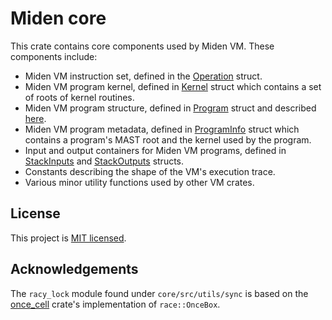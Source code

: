 # Miden core
This crate contains core components used by Miden VM. These components include:

* Miden VM instruction set, defined in the [Operation](/../main/core/src/operations/mod.rs) struct.
* Miden VM program kernel, defined in [Kernel](/../main/core/src/program/mod.rs) struct which contains a set of roots of kernel routines.
* Miden VM program structure, defined in [Program](/../main/core/src/program/mod.rs) struct and described [here](https://0xpolygonmiden.github.io/miden-vm/design/programs.html).
* Miden VM program metadata, defined in [ProgramInfo](/../main/core/src/program/info.rs) struct which contains a program's MAST root and the kernel used by the program.
* Input and output containers for Miden VM programs, defined in [StackInputs](/../main/core/src/stack/inputs.rs) and [StackOutputs](/../main/core/src/stack/outputs.rs) structs.
* Constants describing the shape of the VM's execution trace.
* Various minor utility functions used by other VM crates.

## License
This project is [MIT licensed](../LICENSE).

## Acknowledgements

The `racy_lock` module found under `core/src/utils/sync` is based on the [once_cell](https://crates.io/crates/once_cell) crate's implementation of `race::OnceBox`.
